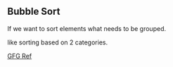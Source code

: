 ## Bubble Sort

If we want to sort elements what needs to be grouped.

like sorting based on 2 categories.

[GFG Ref](https://www.geeksforgeeks.org/bucket-sort-2/)